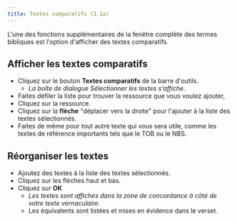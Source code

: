 ```yaml
---
title: Textes comparatifs (3.1a)
---
```

L'une des fonctions supplémentaires de la fenêtre complète des termes bibliques est l'option d'afficher des textes comparatifs.

## Afficher les textes comparatifs

-   Cliquez sur le bouton **Textes comparatifs** de la barre d'outils.  
    -  *La boîte de dialogue Sélectionner les textes s’affiche*.
-   Faites défiler la liste pour trouver la ressource que vous voulez ajouter,
-   Cliquez sur la ressource.
-   Cliquez sur la **flèche** "déplacer vers la droite" pour l'ajouter à la liste des textes sélectionnés.
-   Faites de même pour tout autre texte qui vous sera utile, comme les textes de référence importants tels que le TOB ou le NBS.

## Réorganiser les textes

-   Ajoutez des textes à la liste des textes sélectionnés.
-   Cliquez sur les flèches haut et bas.
-   Cliquez sur **OK**  
    -  *Les textes sont affichés dans la zone de concordance à côté de votre texte vernaculaire*.
    -  Les équivalents sont listées et mises en évidence dans le verset.


